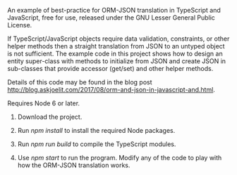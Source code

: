 An example of best-practice for ORM-JSON translation in TypeScript and JavaScript, free for use, released under the GNU Lesser General Public License.

If TypeScript/JavaScript objects require data validation, constraints, or other helper methods then a straight translation from JSON to an untyped object is not sufficient. The example code in this project shows how to design an entity super-class with methods to initialize from JSON and create JSON in sub-classes that provide accessor (get/set) and other helper methods. 

Details of this code may be found in the blog post <http://blog.askjoelit.com/2017/08/orm-and-json-in-javascript-and.html>.

Requires Node 6 or later.

1. Download the project.

2. Run *npm install* to install the required Node packages.

3. Run *npm run build* to compile the TypeScript modules.

4. Use *npm start* to run the program. Modify any of the code to play with how the ORM-JSON translation works.